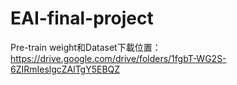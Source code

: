 # EAI-final-project
Pre-train weight和Dataset下載位置：https://drive.google.com/drive/folders/1fgbT-WG2S-6ZIRmIeslgcZAlTgY5EBQZ
